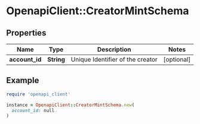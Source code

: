 # OpenapiClient::CreatorMintSchema

## Properties

| Name | Type | Description | Notes |
| ---- | ---- | ----------- | ----- |
| **account_id** | **String** | Unique Identifier of the creator | [optional] |

## Example

```ruby
require 'openapi_client'

instance = OpenapiClient::CreatorMintSchema.new(
  account_id: null
)
```

